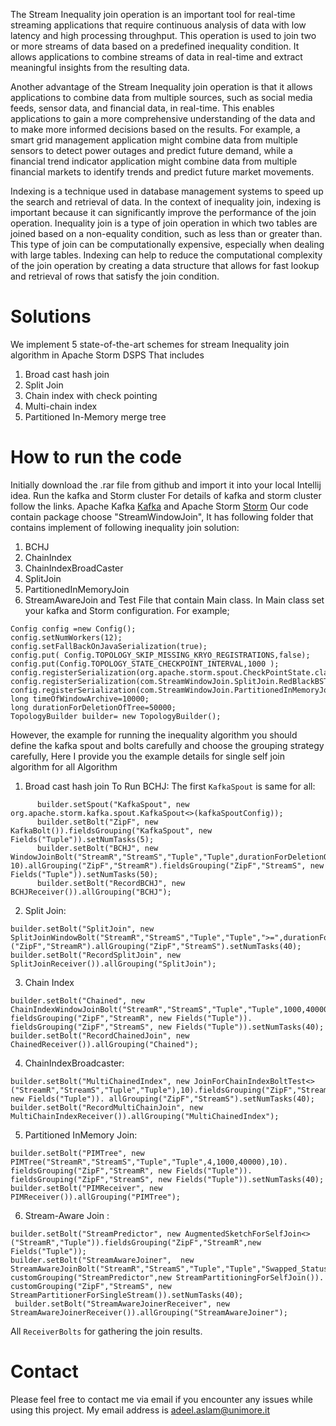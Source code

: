 The Stream Inequality join operation is an important tool for real-time streaming applications that require continuous analysis of data with low latency and high processing throughput. This operation is used to join two or more streams of data based on a predefined inequality condition. It allows applications to combine streams of data in real-time and extract meaningful insights from the resulting data.

Another advantage of the Stream Inequality join operation is that it allows applications to combine data from multiple sources, such as social media feeds, sensor data, and financial data, in real-time. This enables applications to gain a more comprehensive understanding of the data and to make more informed decisions based on the results. For example, a smart grid management application might combine data from multiple sensors to detect power outages and predict future demand, while a financial trend indicator application might combine data from multiple financial markets to identify trends and predict future market movements.

Indexing is a technique used in database management systems to speed up the search and retrieval of data. In the context of inequality join, indexing is important because it can significantly improve the performance of the join operation. Inequality join is a type of join operation in which two tables are joined based on a non-equality condition, such as less than or greater than. This type of join can be computationally expensive, especially when dealing with large tables. Indexing can help to reduce the computational complexity of the join operation by creating a data structure that allows for fast lookup and retrieval of rows that satisfy the join condition.

# Solutions
We implement 5 state-of-the-art schemes for stream Inequality join algorithm in Apache Storm DSPS That includes
1. Broad cast hash join
2. Split Join
3. Chain index with check pointing
4. Multi-chain index 
5. Partitioned In-Memory merge tree
# How to run the code
Initially download the .rar file from github and import it into your local Intellij idea.
Run the kafka and Storm cluster For details of kafka and storm cluster follow the links. Apache Kafka [Kafka](https://kafka.apache.org/) and Apache Storm [Storm](https://storm.apache.org/)
Our code contain package choose "StreamWindowJoin", It has following folder that contains implement of following inequality join solution: 
1. BCHJ
2. ChainIndex
3. ChainIndexBroadCaster
4. SplitJoin
5. PartitionedInMemoryJoin
6. StreamAwareJoin
and Test File that contain Main class. In Main class set your kafka and Storm configuration. For example;

```
Config config =new Config();
config.setNumWorkers(12);
config.setFallBackOnJavaSerialization(true);
config.put( Config.TOPOLOGY_SKIP_MISSING_KRYO_REGISTRATIONS,false);
config.put(Config.TOPOLOGY_STATE_CHECKPOINT_INTERVAL,1000 );
config.registerSerialization(org.apache.storm.spout.CheckPointState.class);
config.registerSerialization(com.StreamWindowJoin.SplitJoin.RedBlackBST.class);
config.registerSerialization(com.StreamWindowJoin.PartitionedInMemoryJoin.BPlusTree.class);
long timeOfWindowArchive=10000;
long durationForDeletionOfTree=50000;
TopologyBuilder builder= new TopologyBuilder();
```
However, the example for running the inequality algorithm you should define the kafka spout and bolts carefully and choose the grouping strategy carefully, 
Here I provide you the example details for single self join algorithm for all Algorithm
1. Broad cast hash join
To Run BCHJ: The first `KafkaSpout` is same for all:
```
      builder.setSpout("KafkaSpout", new org.apache.storm.kafka.spout.KafkaSpout<>(kafkaSpoutConfig));
      builder.setBolt("ZipF", new KafkaBolt()).fieldsGrouping("KafkaSpout", new Fields("Tuple")).setNumTasks(5);
      builder.setBolt("BCHJ", new WindowJoinBolt("StreamR","StreamS","Tuple","Tuple",durationForDeletionOfTree,">="), 10).allGrouping("ZipF","StreamR").fieldsGrouping("ZipF","StreamS", new Fields("Tuple")).setNumTasks(50);
      builder.setBolt("RecordBCHJ", new BCHJReceiver()).allGrouping("BCHJ");
```
2. Split Join:
```
builder.setBolt("SplitJoin", new SplitJoinWindowBolt("StreamR","StreamS","Tuple","Tuple",">=",durationForDeletionOfTree),10).shuffleGrouping ("ZipF","StreamR").allGrouping("ZipF","StreamS").setNumTasks(40);
builder.setBolt("RecordSplitJoin", new SplitJoinReceiver()).allGrouping("SplitJoin");
```
3. Chain Index
```
builder.setBolt("Chained", new ChainIndexWindowJoinBolt("StreamR","StreamS","Tuple","Tuple",1000,40000,">="),10).
fieldsGrouping("ZipF","StreamR", new Fields("Tuple")).
fieldsGrouping("ZipF","StreamS", new Fields("Tuple")).setNumTasks(40);  builder.setBolt("RecordChainedJoin", new ChainedReceiver()).allGrouping("Chained");
```
4. ChainIndexBroadcaster:
```
builder.setBolt("MultiChainedIndex", new JoinForChainIndexBoltTest<>("StreamR","StreamS","Tuple","Tuple"),10).fieldsGrouping("ZipF","StreamR", new Fields("Tuple")). allGrouping("ZipF","StreamS").setNumTasks(40);
builder.setBolt("RecordMultiChainJoin", new MultiChainIndexReceiver()).allGrouping("MultiChainedIndex");
```
5. Partitioned InMemory Join:
```
builder.setBolt("PIMTree", new PIMTree("StreamR","StreamS","Tuple","Tuple",4,1000,40000),10). fieldsGrouping("ZipF","StreamR", new Fields("Tuple")). fieldsGrouping("ZipF","StreamS", new Fields("Tuple")).setNumTasks(40);
builder.setBolt("PIMReceiver", new PIMReceiver()).allGrouping("PIMTree");
```
6. Stream-Aware Join :
```
builder.setBolt("StreamPredictor", new AugmentedSketchForSelfJoin<>("StreamR","Tuple")).fieldsGrouping("ZipF","StreamR",new Fields("Tuple"));
builder.setBolt("StreamAwareJoiner",  new StreamAwareJoinBolt("StreamR","StreamS","Tuple","Tuple","Swapped_Status",4,timeOfWindowArchive,durationForDeletionOfTree,">="),10).             customGrouping("StreamPredictor",new StreamPartitioningForSelfJoin()).
customGrouping("ZipF","StreamS", new StreamPartitionerForSingleStream()).setNumTasks(40);
 builder.setBolt("StreamAwareJoinerReceiver", new StreamAwareJoinerReceiver()).allGrouping("StreamAwareJoiner");
```
All `ReceiverBolts` for gathering the join results.

# Contact
Please feel free to contact me via email if you encounter any issues while using this project. My email address is <a href="adeel.aslam@unimore.it">adeel.aslam@unimore.it</a>
